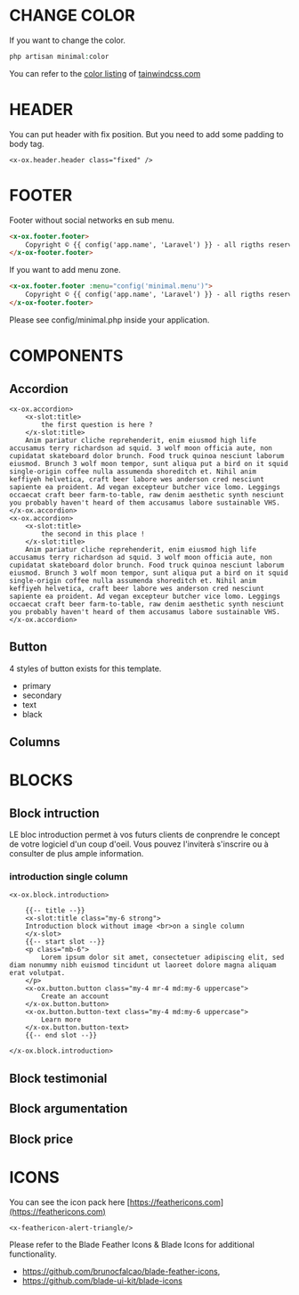 # CHANGE COLOR

If you want to change the color. 

```php
php artisan minimal:color
```

You can refer to the [color listing](https://tailwindcss.com/docs/customizing-colors) of [tainwindcss.com](https://tailwindcss.com)

# HEADER

You can put header with fix position. But you need to add some padding to body tag.

```blade
<x-ox.header.header class="fixed" />
```

# FOOTER

Footer without social networks en sub menu. 

```html
<x-ox.footer.footer>
    Copyright © {{ config('app.name', 'Laravel') }} - all rigths reserved for <a href="" class="underline">{{ config('app.name', 'Laravel') }}</a>
</x-ox-footer.footer>    
```

If you want to add menu zone. 

```html
<x-ox.footer.footer :menu="config('minimal.menu')">
    Copyright © {{ config('app.name', 'Laravel') }} - all rigths reserved for <a href="" class="underline">{{ config('app.name', 'Laravel') }}</a>
</x-ox-footer.footer>    
```

Please see config/minimal.php inside your application.

# COMPONENTS

## Accordion

```blade
<x-ox.accordion>
    <x-slot:title>
        the first question is here ?
    </x-slot:title>
    Anim pariatur cliche reprehenderit, enim eiusmod high life accusamus terry richardson ad squid. 3 wolf moon officia aute, non cupidatat skateboard dolor brunch. Food truck quinoa nesciunt laborum eiusmod. Brunch 3 wolf moon tempor, sunt aliqua put a bird on it squid single-origin coffee nulla assumenda shoreditch et. Nihil anim keffiyeh helvetica, craft beer labore wes anderson cred nesciunt sapiente ea proident. Ad vegan excepteur butcher vice lomo. Leggings occaecat craft beer farm-to-table, raw denim aesthetic synth nesciunt you probably haven't heard of them accusamus labore sustainable VHS.
</x-ox.accordion>   
<x-ox.accordion>
    <x-slot:title>
        the second in this place !
    </x-slot:title>
    Anim pariatur cliche reprehenderit, enim eiusmod high life accusamus terry richardson ad squid. 3 wolf moon officia aute, non cupidatat skateboard dolor brunch. Food truck quinoa nesciunt laborum eiusmod. Brunch 3 wolf moon tempor, sunt aliqua put a bird on it squid single-origin coffee nulla assumenda shoreditch et. Nihil anim keffiyeh helvetica, craft beer labore wes anderson cred nesciunt sapiente ea proident. Ad vegan excepteur butcher vice lomo. Leggings occaecat craft beer farm-to-table, raw denim aesthetic synth nesciunt you probably haven't heard of them accusamus labore sustainable VHS.
</x-ox.accordion>   
```

## Button

4 styles of button exists for this template.

* primary
* secondary
* text
* black

## Columns

# BLOCKS

## Block intruction

LE bloc introduction permet à vos futurs clients de conprendre le concept de votre logiciel d'un coup d'oeil. Vous pouvez l'inviterà s'inscrire ou à consulter de plus ample information. 

### introduction single column

```blade
<x-ox.block.introduction>
    
    {{-- title --}}
    <x-slot:title class="my-6 strong">
    Introduction block without image <br>on a single column
    </x-slot>
    {{-- start slot --}}
    <p class="mb-6">
        Lorem ipsum dolor sit amet, consectetuer adipiscing elit, sed diam nonummy nibh euismod tincidunt ut laoreet dolore magna aliquam erat volutpat.
    </p>
    <x-ox.button.button class="my-4 mr-4 md:my-6 uppercase">
        Create an account
    </x-ox.button.button>
    <x-ox.button.button-text class="my-4 md:my-6 uppercase">
        Learn more
    </x-ox.button.button-text>
    {{-- end slot --}}        

</x-ox.block.introduction>
```

## Block testimonial

## Block argumentation

## Block price

# ICONS

You can see the icon pack here [https://feathericons.com](https://feathericons.com) 

```blade
<x-feathericon-alert-triangle/>
```

Please refer to the Blade Feather Icons & Blade Icons for additional functionality.

- https://github.com/brunocfalcao/blade-feather-icons, 
- https://github.com/blade-ui-kit/blade-icons
